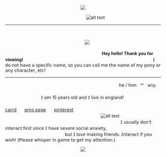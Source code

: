 <p align="center">
  <img src="https://media.discordapp.net/attachments/1062106972398309499/1296792484776513568/Untitled152_20241018121015.png?ex=6713939d&is=6712421d&hm=8ea5945dedb3a93a350be66d7bc98e8271fdf8aae22048ab5994bd6d71bbc8e0&=&format=webp&quality=lossless&width=614&height=614" />
</p>

ㅤㅤㅤㅤㅤㅤㅤ ㅤㅤㅤㅤㅤㅤㅤㅤㅤㅤㅤㅤㅤ![alt text](https://komarev.com/ghpvc/?username=your-github-username&color=orange&label=Personal+Viewers+!+Your+Count+Number+:)
_________________

ㅤ<p align="center">
  ㅤㅤ<img src="https://i.pinimg.com/originals/cf/0c/0b/cf0c0b4a5959612f02ebc4bd02798ca1.gif" />
</p>

ㅤㅤㅤㅤㅤㅤㅤ ㅤㅤㅤㅤㅤㅤㅤㅤㅤㅤㅤㅤㅤㅤㅤㅤㅤ**Hey hello! Thank you for viewing!**
ㅤㅤㅤㅤㅤㅤㅤ ㅤㅤㅤㅤㅤㅤㅤㅤㅤㅤㅤㅤㅤㅤㅤㅤㅤㅤㅤㅤㅤㅤㅤㅤㅤ𝖨 𝖽𝗈 𝗇𝗈𝗍 𝗁𝖺𝗏𝖾 𝖺 𝗌𝗉𝖾𝖼𝗂𝖿𝗂𝖼 𝗇𝖺𝗆𝖾, 𝗌𝗈 𝗒𝗈𝗎 𝖼𝖺𝗇 𝖼𝖺𝗅𝗅 𝗆𝖾
𝗍𝗁𝖾 𝗇𝖺𝗆𝖾 𝗈𝖿 𝗆𝗒 𝗉𝗈𝗇𝗒 𝗈𝗋 𝖺𝗇𝗒 𝖼𝗁𝖺𝗋𝖺𝖼𝗍𝖾𝗋, 𝖾𝗍𝖼!

_________________
ㅤㅤㅤㅤㅤㅤㅤ ㅤㅤㅤㅤㅤㅤㅤㅤㅤㅤㅤㅤㅤㅤㅤㅤㅤㅤㅤ ㅤㅤ𝗁𝖾 / 𝗁𝗂𝗆ㅤᵒʳㅤ𝖺𝗇𝗒.
ㅤㅤㅤㅤㅤㅤㅤ ㅤㅤㅤㅤㅤㅤㅤㅤㅤㅤㅤㅤㅤㅤㅤㅤㅤㅤㅤ ㅤㅤㅤㅤㅤㅤㅤㅤㅤㅤㅤㅤㅤㅤㅤㅤㅤㅤㅤㅤㅤ𝖨 𝖺𝗆 15 𝗒𝖾𝖺𝗋𝗌 𝗈𝗅𝖽 𝖺𝗇𝖽 𝖨 𝗅𝗂𝗏𝖾 𝗂𝗇 𝖾𝗇𝗀𝗅𝖺𝗇𝖽!
ㅤㅤㅤㅤㅤㅤㅤ ㅤㅤㅤㅤㅤㅤㅤㅤㅤㅤㅤㅤㅤㅤㅤㅤㅤㅤㅤ ㅤㅤㅤㅤ ㅤㅤㅤ ㅤㅤㅤㅤㅤ ㅤㅤㅤㅤ ㅤ[𝖼𝖺𝗋𝗋𝖽](https://poetsown.carrd.co/)ㅤㅤ[𝗉𝗋𝗇𝗌 𝗉𝖺𝗀𝖾](https://pronouns.cc/@satosugus)ㅤㅤ[𝗉𝗂𝗇𝗍𝖾𝗋𝖾𝗌𝗍](https://uk.pinterest.com/startourist/)
ㅤㅤㅤㅤㅤㅤㅤㅤㅤㅤㅤㅤㅤㅤㅤㅤㅤㅤㅤㅤㅤㅤㅤㅤㅤㅤㅤㅤㅤㅤㅤㅤㅤㅤㅤㅤㅤㅤㅤㅤㅤㅤㅤㅤㅤ![alt text](https://i.ibb.co/nfMqvzn/IMG-5597.gif)
ㅤㅤㅤㅤㅤㅤㅤㅤㅤㅤㅤㅤㅤㅤㅤㅤㅤㅤㅤㅤㅤㅤㅤㅤㅤㅤㅤㅤㅤㅤㅤㅤㅤㅤㅤㅤㅤㅤㅤ𝖨 𝗎𝗌𝗎𝖺𝗅𝗅𝗒 𝖽𝗈𝗇'𝗍 𝗂𝗇𝗍𝖾𝗋𝖺𝖼𝗍 𝖿𝗂𝗋𝗌𝗍 𝗌𝗂𝗇𝖼𝖾 𝖨 𝗁𝖺𝗏𝖾 𝗌𝖾𝗏𝖾𝗋𝖾 𝗌𝗈𝖼𝗂𝖺𝗅 𝖺𝗇𝗑𝗂𝖾𝗍𝗒,
ㅤㅤㅤㅤㅤㅤㅤㅤㅤㅤㅤㅤㅤㅤㅤㅤㅤㅤㅤㅤㅤㅤㅤㅤㅤㅤㅤㅤ𝖻𝗎𝗍 𝖨 𝗅𝗈𝗏𝖾 𝗆𝖺𝗄𝗂𝗇𝗀 𝖿𝗋𝗂𝖾𝗇𝖽𝗌. 𝖨𝗇𝗍𝖾𝗋𝖺𝖼𝗍 𝗂𝖿 𝗒𝗈𝗎 𝗐𝗂𝗌𝗁! (𝖯𝗅𝖾𝖺𝗌𝖾 𝗐𝗁𝗂𝗌𝗉𝖾𝗋 𝗂𝗇 𝗀𝖺𝗆𝖾 𝗍𝗈 𝗀𝖾𝗍 𝗆𝗒 𝖺𝗍𝗍𝖾𝗇𝗍𝗂𝗈𝗇.)

<p align="center">
  <img src="https://s1.ezgif.com/tmp/ezgif-1-8084cf9da1.gif" />
</p>
